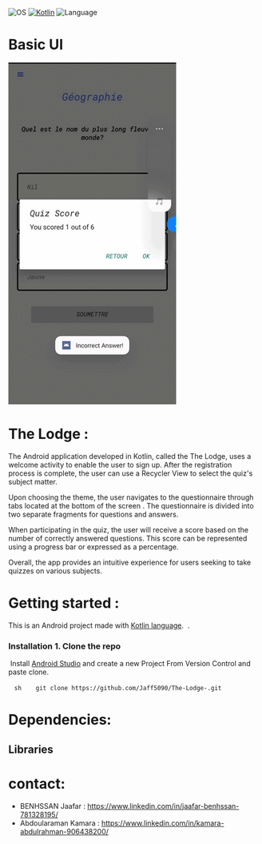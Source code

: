 ![OS](https://badgen.net/badge/OS/Android?icon=https://raw.githubusercontent.com/androiddevnotes/awesome-android-kotlin-apps/master/assets/android.svg&color=3ddc84)
[![Kotlin](https://img.shields.io/badge/Kotlin-1.7.21-blue.svg)](http://kotlinlang.org)
![Language](https://img.shields.io/github/languages/top/cortinico/kotlin-android-template?color=blue&logo=kotlin)
# Basic UI

![](./bloggif_6409fcd749ee0.gif)

# The Lodge  :
The Android application developed in Kotlin, called the The Lodge, uses a welcome activity to enable the user to sign up. After the registration process is complete, the user can use a Recycler View to select the quiz's subject matter.

Upon choosing the theme, the user navigates to the questionnaire through tabs located at the bottom of the screen . The questionnaire is divided into two separate fragments for questions and answers.

When participating in the quiz, the user will receive a score based on the number of correctly answered questions. This score can be represented using a progress bar or expressed as a percentage.

Overall, the app provides an intuitive experience for users seeking to take quizzes on various subjects.

# Getting started  :
This is an Android project made with [Kotlin language](https://kotlinlang.org/docs/home.html).
 . 
 ### Installation 1. Clone the repo
 Install [Android Studio](https://developer.android.com/studio) and create a new Project From Version Control and paste clone.
 
 
   ```sh
   git clone https://github.com/Jaff5090/The-Lodge-.git
   ```
   
# Dependencies: 

## Libraries





# contact: 

* BENHSSAN Jaafar  : https://www.linkedin.com/in/jaafar-benhssan-781328195/
* Abdoularaman Kamara  : https://www.linkedin.com/in/kamara-abdulrahman-906438200/  





















